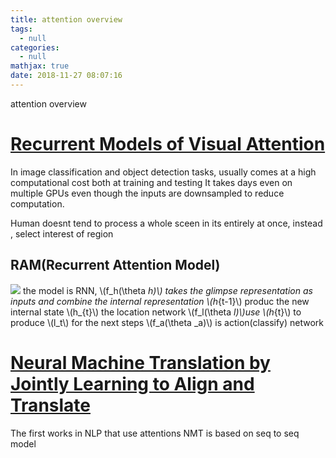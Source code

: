 ```yaml
---
title: attention overview
tags:
  - null
categories:
  - null
mathjax: true
date: 2018-11-27 08:07:16
---
```


attention overview

<!--more-->


# [Recurrent Models of Visual Attention](https://arxiv.org/pdf/1406.6247.pdf)
In image classification and object detection tasks, usually comes at a high computational cost both at training and testing
It takes days even on multiple GPUs even though the inputs are downsampled to reduce computation.

Human doesnt tend to process a whole sceen in its entirely at once, instead , select interest of region

## RAM(Recurrent Attention Model)
![](https://i.imgur.com/QqnPCGS.png)
the model is RNN, \\(f_h(\theta _h)\\) takes the glimpse representation as inputs and combine the internal representation \\(h_{t-1}\\)
produc the new internal state \\(h_{t}\\)
the location network \\(f_l(\theta _l)\\)use \\(h_{t}\\) to produce \\(l_t\\) for the next steps
\\(f_a(\theta _a)\\) is action(classify) network

# [Neural Machine Translation by Jointly Learning to Align and Translate](https://arxiv.org/pdf/1409.0473.pdf)
The first works in NLP that use attentions
NMT is based on seq to seq model

